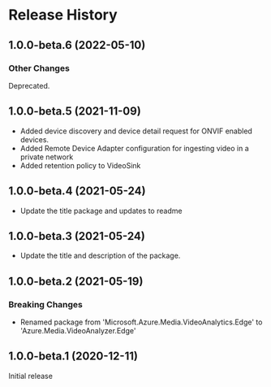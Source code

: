 # Release History

## 1.0.0-beta.6 (2022-05-10)
### Other Changes

Deprecated.

## 1.0.0-beta.5 (2021-11-09)

- Added device discovery and device detail request for ONVIF enabled devices.
- Added Remote Device Adapter configuration for ingesting video in a private network
- Added retention policy to VideoSink

## 1.0.0-beta.4 (2021-05-24)

- Update the title package and updates to readme

## 1.0.0-beta.3 (2021-05-24)

- Update the title and description of the package.

## 1.0.0-beta.2 (2021-05-19)

### Breaking Changes

- Renamed package from 'Microsoft.Azure.Media.VideoAnalytics.Edge' to 'Azure.Media.VideoAnalyzer.Edge'

## 1.0.0-beta.1 (2020-12-11)

Initial release
